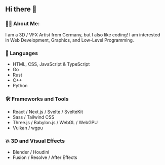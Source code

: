 ## Hi there 👋

### 👨‍💻 About Me:

I am a 3D / VFX Artist from Germany, but I also like coding! I am interested in Web Development, Graphics, and Low-Level Programming.

### 💬 Languages
- HTML, CSS, JavaScript & TypeScript
- Go
- Rust
- C++
- Python

### 🛠️ Frameworks and Tools
- React / Next.js / Svelte / SvelteKit
- Sass / Tailwind CSS
- Three.js / Babylon.js / WebGL / WebGPU
- Vulkan / wgpu

### 💥 3D and Visual Effects
- Blender / Houdini
- Fusion / Resolve / After Effects
